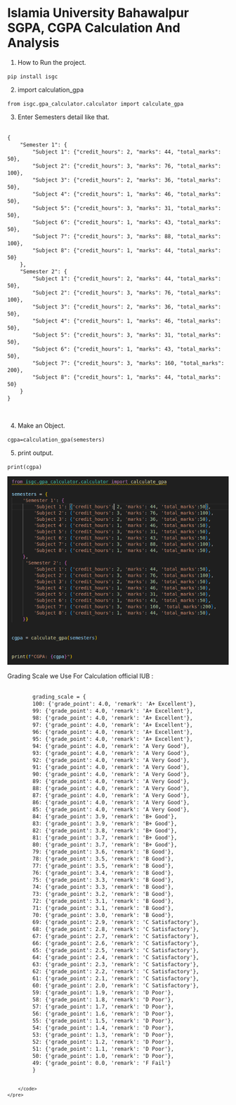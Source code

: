 # Islamia University Bahawalpur SGPA, CGPA Calculation And Analysis

1. How to Run the project.

`pip install isgc`

2. import calculation_gpa

`from isgc.gpa_calculator.calculator import calculate_gpa`


3. Enter Semesters detail like that.


<div>
    <pre>
        <code id="semesters" class="json">
{
    "Semester 1": {
        "Subject 1": {"credit_hours": 2, "marks": 44, "total_marks": 50},
        "Subject 2": {"credit_hours": 3, "marks": 76, "total_marks": 100},
        "Subject 3": {"credit_hours": 2, "marks": 36, "total_marks": 50},
        "Subject 4": {"credit_hours": 1, "marks": 46, "total_marks": 50},
        "Subject 5": {"credit_hours": 3, "marks": 31, "total_marks": 50},
        "Subject 6": {"credit_hours": 1, "marks": 43, "total_marks": 50},
        "Subject 7": {"credit_hours": 3, "marks": 88, "total_marks": 100},
        "Subject 8": {"credit_hours": 1, "marks": 44, "total_marks": 50}
    },
    "Semester 2": {
        "Subject 1": {"credit_hours": 2, "marks": 44, "total_marks": 50},
        "Subject 2": {"credit_hours": 3, "marks": 76, "total_marks": 100},
        "Subject 3": {"credit_hours": 2, "marks": 36, "total_marks": 50},
        "Subject 4": {"credit_hours": 1, "marks": 46, "total_marks": 50},
        "Subject 5": {"credit_hours": 3, "marks": 31, "total_marks": 50},
        "Subject 6": {"credit_hours": 1, "marks": 43, "total_marks": 50},
        "Subject 7": {"credit_hours": 3, "marks": 160, "total_marks": 200},
        "Subject 8": {"credit_hours": 1, "marks": 44, "total_marks": 50}
    }
}
        </code>
    </pre>
</div>


4. Make an Object.

`cgpa=calculation_gpa(semesters)`

5. print output.

`print(cgpa)`

![Full Code](image.png)


Grading Scale we Use For Calculation official IUB :

<div>
    <pre>
        <code class="json">
        grading_scale = {
        100: {'grade_point': 4.0, 'remark': 'A+ Excellent'},
        99: {'grade_point': 4.0, 'remark': 'A+ Excellent'},
        98: {'grade_point': 4.0, 'remark': 'A+ Excellent'},
        97: {'grade_point': 4.0, 'remark': 'A+ Excellent'},
        96: {'grade_point': 4.0, 'remark': 'A+ Excellent'},
        95: {'grade_point': 4.0, 'remark': 'A+ Excellent'},
        94: {'grade_point': 4.0, 'remark': 'A Very Good'},
        93: {'grade_point': 4.0, 'remark': 'A Very Good'},
        92: {'grade_point': 4.0, 'remark': 'A Very Good'},
        91: {'grade_point': 4.0, 'remark': 'A Very Good'},
        90: {'grade_point': 4.0, 'remark': 'A Very Good'},
        89: {'grade_point': 4.0, 'remark': 'A Very Good'},
        88: {'grade_point': 4.0, 'remark': 'A Very Good'},
        87: {'grade_point': 4.0, 'remark': 'A Very Good'},
        86: {'grade_point': 4.0, 'remark': 'A Very Good'},
        85: {'grade_point': 4.0, 'remark': 'A Very Good'},
        84: {'grade_point': 3.9, 'remark': 'B+ Good'},
        83: {'grade_point': 3.9, 'remark': 'B+ Good'},
        82: {'grade_point': 3.8, 'remark': 'B+ Good'},
        81: {'grade_point': 3.7, 'remark': 'B+ Good'},
        80: {'grade_point': 3.7, 'remark': 'B+ Good'},
        79: {'grade_point': 3.6, 'remark': 'B Good'},
        78: {'grade_point': 3.5, 'remark': 'B Good'},
        77: {'grade_point': 3.5, 'remark': 'B Good'},
        76: {'grade_point': 3.4, 'remark': 'B Good'},
        75: {'grade_point': 3.3, 'remark': 'B Good'},
        74: {'grade_point': 3.3, 'remark': 'B Good'},
        73: {'grade_point': 3.2, 'remark': 'B Good'},
        72: {'grade_point': 3.1, 'remark': 'B Good'},
        71: {'grade_point': 3.1, 'remark': 'B Good'},
        70: {'grade_point': 3.0, 'remark': 'B Good'},
        69: {'grade_point': 2.9, 'remark': 'C Satisfactory'},
        68: {'grade_point': 2.8, 'remark': 'C Satisfactory'},
        67: {'grade_point': 2.7, 'remark': 'C Satisfactory'},
        66: {'grade_point': 2.6, 'remark': 'C Satisfactory'},
        65: {'grade_point': 2.5, 'remark': 'C Satisfactory'},
        64: {'grade_point': 2.4, 'remark': 'C Satisfactory'},
        63: {'grade_point': 2.3, 'remark': 'C Satisfactory'},
        62: {'grade_point': 2.2, 'remark': 'C Satisfactory'},
        61: {'grade_point': 2.1, 'remark': 'C Satisfactory'},
        60: {'grade_point': 2.0, 'remark': 'C Satisfactory'},
        59: {'grade_point': 1.9, 'remark': 'D Poor'},
        58: {'grade_point': 1.8, 'remark': 'D Poor'},
        57: {'grade_point': 1.7, 'remark': 'D Poor'},
        56: {'grade_point': 1.6, 'remark': 'D Poor'},
        55: {'grade_point': 1.5, 'remark': 'D Poor'},
        54: {'grade_point': 1.4, 'remark': 'D Poor'},
        53: {'grade_point': 1.3, 'remark': 'D Poor'},
        52: {'grade_point': 1.2, 'remark': 'D Poor'},
        51: {'grade_point': 1.1, 'remark': 'D Poor'},
        50: {'grade_point': 1.0, 'remark': 'D Poor'},
        49: {'grade_point': 0.0, 'remark': 'F Fail'}
        }


        </code>
    </pre>
</div>
